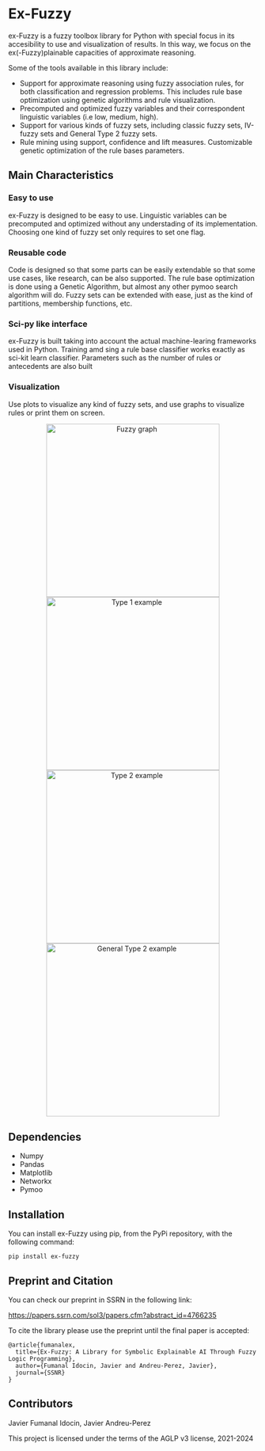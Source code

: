 # Ex-Fuzzy
ex-Fuzzy is a fuzzy toolbox library for Python with special focus in its accesibility to use and visualization of results. In this way, we focus on the ex(-Fuzzy)plainable capacities of approximate reasoning.

Some of the tools available in this library include:

- Support for approximate reasoning using fuzzy association rules, for both classification and regression problems. This includes rule base optimization using genetic algorithms and rule visualization.
- Precomputed and optimized fuzzy variables and their correspondent linguistic variables (i.e low, medium, high).
- Support for various kinds of fuzzy sets, including classic fuzzy sets, IV-fuzzy sets and General Type 2 fuzzy sets.
- Rule mining using support, confidence and lift measures. Customizable genetic optimization of the rule bases parameters.

## Main Characteristics

### Easy to use

ex-Fuzzy is designed to be easy to use. Linguistic variables can be precomputed and optimized without any understading of its implementation. Choosing one kind of fuzzy set only requires to set one flag. 

### Reusable code

Code is designed so that some parts can be easily extendable so that some use cases, like research, can be also supported. The rule base optimization is done using a Genetic Algorithm, but almost any other pymoo search algorithm will do. Fuzzy sets can be extended with ease, just as the kind of partitions, membership functions, etc.

### Sci-py like interface

ex-Fuzzy is built taking into account the actual machine-learing frameworks used in Python. Training amd sing a rule base classifier works exactly as sci-kit learn classifier. Parameters such as the number of rules or antecedents are also built 

### Visualization

Use plots to visualize any kind of fuzzy sets, and use graphs to visualize rules or print them on screen.


<p align="center">
  <img src="https://user-images.githubusercontent.com/12574757/210235257-17b22ede-762b-406c-880a-497e06964f17.png" width="350" title="Fuzzy graph">
  <img src="https://user-images.githubusercontent.com/12574757/210235264-be98fff9-d1b6-4f3b-8b93-b11e0466a48c.png" width="350" title="Type 1 example">
  <img src="https://github.com/Fuminides/exFuzzy/assets/12574757/b37e2f4e-0e19-4d4b-a504-b121e41c9399" width="350" title="Type 2 example">
  <img src="https://github.com/Fuminides/exFuzzy/assets/12574757/8e3c036f-2ab7-4281-8ef8-b8891fbf354a" width="350" title="General Type 2 example">
  
</p>

## Dependencies

- Numpy
- Pandas
- Matplotlib
- Networkx
- Pymoo

## Installation

You can install ex-Fuzzy using pip, from the PyPi repository, with the following command:

`pip install ex-fuzzy`

## Preprint and Citation

You can check our preprint in SSRN in the following link:

https://papers.ssrn.com/sol3/papers.cfm?abstract_id=4766235

To cite the library please use the preprint until the final paper is accepted:
```
@article{fumanalex,
  title={Ex-Fuzzy: A Library for Symbolic Explainable AI Through Fuzzy Logic Programming},
  author={Fumanal Idocin, Javier and Andreu-Perez, Javier},
  journal={SSNR}
}
```

## Contributors
Javier Fumanal Idocin, Javier Andreu-Perez

This project is licensed under the terms of the AGLP v3 license, 2021-2024
